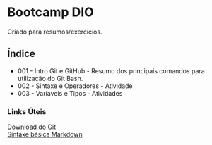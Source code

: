 # Bootcamp DIO
Criado para resumos/exercícios.
 
## Índice
- 001 - Intro Git e GitHub - Resumo dos principais comandos para utilização do Git Bash.
- 002 - Sintaxe e Operadores - Atividade
- 003 - Variaveis e Tipos - Atividades

### Links Úteis
[Download do Git](https://git-scm.com/downloads)<br>
[Sintaxe básica Markdown](https://www.markdownguide.org/basic-syntax)

